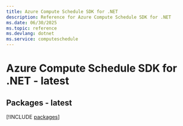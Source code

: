 ```yaml
---
title: Azure Compute Schedule SDK for .NET
description: Reference for Azure Compute Schedule SDK for .NET
ms.date: 06/30/2025
ms.topic: reference
ms.devlang: dotnet
ms.service: computeschedule
---
```

# Azure Compute Schedule SDK for .NET - latest
## Packages - latest
[!INCLUDE [packages](compute-schedule-index.md)]